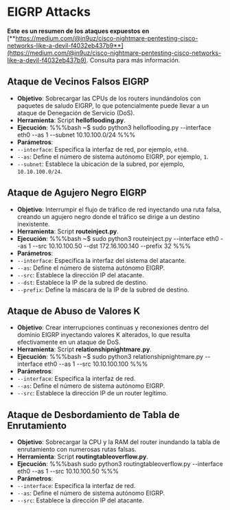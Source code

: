 # EIGRP Attacks

**Este es un resumen de los ataques expuestos en** [**https://medium.com/@in9uz/cisco-nightmare-pentesting-cisco-networks-like-a-devil-f4032eb437b9**](https://medium.com/@in9uz/cisco-nightmare-pentesting-cisco-networks-like-a-devil-f4032eb437b9). Consulta para más información.

## **Ataque de Vecinos Falsos EIGRP**

* **Objetivo**: Sobrecargar las CPUs de los routers inundándolos con paquetes de saludo EIGRP, lo que potencialmente puede llevar a un ataque de Denegación de Servicio (DoS).
* **Herramienta**: Script **helloflooding.py**.
* **Ejecución**: %%%bash \~$ sudo python3 helloflooding.py --interface eth0 --as 1 --subnet 10.10.100.0/24 %%%
* **Parámetros**:
* `--interface`: Especifica la interfaz de red, por ejemplo, `eth0`.
* `--as`: Define el número de sistema autónomo EIGRP, por ejemplo, `1`.
* `--subnet`: Establece la ubicación de la subred, por ejemplo, `10.10.100.0/24`.

## **Ataque de Agujero Negro EIGRP**

* **Objetivo**: Interrumpir el flujo de tráfico de red inyectando una ruta falsa, creando un agujero negro donde el tráfico se dirige a un destino inexistente.
* **Herramienta**: Script **routeinject.py**.
* **Ejecución**: %%%bash \~$ sudo python3 routeinject.py --interface eth0 --as 1 --src 10.10.100.50 --dst 172.16.100.140 --prefix 32 %%%
* **Parámetros**:
* `--interface`: Especifica la interfaz del sistema del atacante.
* `--as`: Define el número de sistema autónomo EIGRP.
* `--src`: Establece la dirección IP del atacante.
* `--dst`: Establece la IP de la subred de destino.
* `--prefix`: Define la máscara de la IP de la subred de destino.

## **Ataque de Abuso de Valores K**

* **Objetivo**: Crear interrupciones continuas y reconexiones dentro del dominio EIGRP inyectando valores K alterados, lo que resulta efectivamente en un ataque de DoS.
* **Herramienta**: Script **relationshipnightmare.py**.
* **Ejecución**: %%%bash \~$ sudo python3 relationshipnightmare.py --interface eth0 --as 1 --src 10.10.100.100 %%%
* **Parámetros**:
* `--interface`: Especifica la interfaz de red.
* `--as`: Define el número de sistema autónomo EIGRP.
* `--src`: Establece la dirección IP de un router legítimo.

## **Ataque de Desbordamiento de Tabla de Enrutamiento**

* **Objetivo**: Sobrecargar la CPU y la RAM del router inundando la tabla de enrutamiento con numerosas rutas falsas.
* **Herramienta**: Script **routingtableoverflow.py**.
* **Ejecución**: %%%bash sudo python3 routingtableoverflow.py --interface eth0 --as 1 --src 10.10.100.50 %%%
* **Parámetros**:
* `--interface`: Especifica la interfaz de red.
* `--as`: Define el número de sistema autónomo EIGRP.
* `--src`: Establece la dirección IP del atacante.
